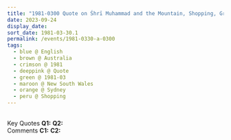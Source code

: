 ```yaml
---
title: "1981-0300 Quote on Śhrī Muhammad and the Mountain, Shopping, Grace Brothers Store, Sydney, New South Wales, Australia"
date: 2023-09-24
display_date: 
sort_date: 1981-03-30.1
permalink: /events/1981-0330-a-0300
tags:
  - blue @ English
  - brown @ Australia
  - crimson @ 1981
  - deeppink @ Quote
  - green @ 1981-03
  - maroon @ New South Wales
  - orange @ Sydney
  - peru @ Shopping
---
```


<br>

<wave-list>
  <list-title color="DarkSeaGreen" width="55">Key Quotes</list-title>
  <list-item color="BlanchedAlmond" width="280"><b>Q1:</b> <i></i></list-item>
  <list-item color="Lavender" width="280"><b>Q2:</b> <i></i></list-item>
</wave-list>

<br>

<wave-list>
  <list-title color="DarkSeaGreen" width="55">Comments</list-title>
  <list-item color="BlanchedAlmond" width="280"><b>C1:</b> <i></i></list-item>
  <list-item color="Lavender" width="280"><b>C2:</b> <i></i></list-item>
</wave-list>